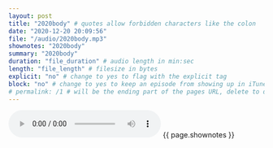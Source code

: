 ```yaml
---
layout: post
title: "2020body" # quotes allow forbidden characters like the colon
date: "2020-12-20 20:09:56"
file: "/audio/2020body.mp3"
shownotes: "2020body"
summary: "2020body"
duration: "file_duration" # audio length in min:sec
length: "file_length" # filesize in bytes
explicit: "no" # change to yes to flag with the explicit tag
block: "no" # change to yes to keep an episode from showing up in iTunes
# permalink: /1 # will be the ending part of the pages URL, delete to default to the title
---
```


<audio controls>
<source src="{{site.url}}{{site.baseurl}}{{ page.file }}" type="audio/x-mp3">
Your browser does not support the audio element.
</audio>
{{ page.shownotes }}
